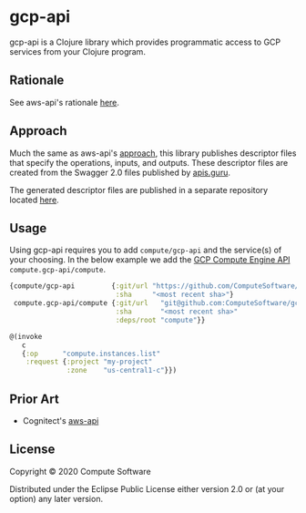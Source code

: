 # gcp-api

gcp-api is a Clojure library which provides programmatic access to GCP services from your Clojure program.

## Rationale

See aws-api's rationale [here](https://github.com/cognitect-labs/aws-api#rationale). 


## Approach 

Much the same as aws-api's [approach](https://github.com/cognitect-labs/aws-api#rationale), this library publishes descriptor files that specify the operations, inputs, and outputs. These descriptor files are created from the Swagger 2.0 files published by [apis.guru](https://apis.guru/openapi-directory/).

The generated descriptor files are published in a separate repository located [here](https://github.com/ComputeSoftware/gcp-api-descriptors). 

## Usage

Using gcp-api requires you to add `compute/gcp-api` and the service(s) of your choosing. In the below example we add the [GCP Compute Engine API](https://cloud.google.com/compute/docs/reference/rest/v1/) `compute.gcp-api/compute`.

```clojure
{compute/gcp-api         {:git/url "https://github.com/ComputeSoftware/gcp-api.git"
                          :sha     "<most recent sha>"}
 compute.gcp-api/compute {:git/url   "git@github.com:ComputeSoftware/gcp-api-descriptors.git"
                          :sha       "<most recent sha>"
                          :deps/root "compute"}}
```


```clojure
@(invoke
   c
   {:op      "compute.instances.list"
    :request {:project "my-project"
              :zone    "us-central1-c"}})
```

## Prior Art

* Cognitect's [aws-api](https://github.com/cognitect-labs/aws-api)

## License

Copyright © 2020 Compute Software

Distributed under the Eclipse Public License either version 2.0 or (at
your option) any later version.

